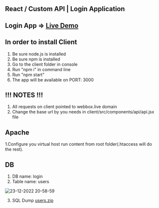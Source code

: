 React / Custom API | Login Application
-------------------

Login App =>  [Live Demo](http://webbox.live:3000/)
--------------------------------------


In order to install Client
--------------------------------------
1. Be sure node.js is installed
2. Be sure npm is installed
3. Go to the client folder in console
4. Run "npm i" in command line
5. Run "npm start"
6. The app will be available on PORT: 3000

!!! NOTES !!!
--------------------------------------
1. All requests on client pointed to webbox.live domain
2. Change the base url by you needs in client/src/components/api/api.jsx file

Apache
--------------------------------------
1.Configure you virtual host run content from root folder(.htaccess will do the rest).

DB
--------------------------------------
1. DB name: login
2. Table name: users

![23-12-2022 20-58-59](https://user-images.githubusercontent.com/3818335/209394785-b93323a1-2d25-4556-8a5f-2af2a327b9b4.png)

3. SQL Dump
[users.zip](https://github.com/sozidatel79/login-page/files/10298674/users.zip)
